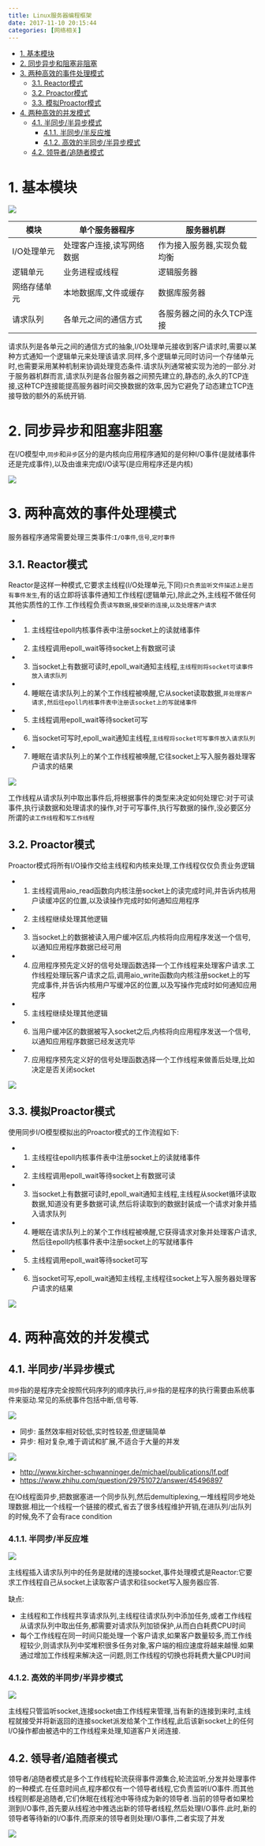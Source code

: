 ```yaml
---
title: Linux服务器编程框架
date: 2017-11-10 20:15:44
categories: [网络相关]
---
```


<!-- TOC -->

- [1. 基本模块](#1-基本模块)
- [2. 同步异步和阻塞非阻塞](#2-同步异步和阻塞非阻塞)
- [3. 两种高效的事件处理模式](#3-两种高效的事件处理模式)
    - [3.1. Reactor模式](#31-reactor模式)
    - [3.2. Proactor模式](#32-proactor模式)
    - [3.3. 模拟Proactor模式](#33-模拟proactor模式)
- [4. 两种高效的并发模式](#4-两种高效的并发模式)
    - [4.1. 半同步/半异步模式](#41-半同步半异步模式)
        - [4.1.1. 半同步/半反应堆](#411-半同步半反应堆)
        - [4.1.2. 高效的半同步/半异步模式](#412-高效的半同步半异步模式)
    - [4.2. 领导者/追随者模式](#42-领导者追随者模式)

<!-- /TOC -->

<a id="markdown-1-基本模块" name="1-基本模块"></a>
# 1. 基本模块

![](http://ouxarji35.bkt.clouddn.com/snipaste_20171110_112746.png)

模块|单个服务器程序|服务器机群
-|-|-
I/O处理单元|处理客户连接,读写网络数据|作为接入服务器,实现负载均衡
逻辑单元|业务进程或线程|逻辑服务器
网络存储单元|本地数据库,文件或缓存|数据库服务器
请求队列|各单元之间的通信方式|各服务器之间的永久TCP连接

请求队列是各单元之间的通信方式的抽象,I/O处理单元接收到客户请求时,需要以某种方式通知一个逻辑单元来处理该请求.同样,多个逻辑单元同时访问一个存储单元时,也需要采用某种机制来协调处理竞态条件.请求队列通常被实现为池的一部分.对于服务器机群而言,请求队列是各台服务器之间预先建立的,静态的,永久的TCP连接,这种TCP连接能提高服务器时间交换数据的效率,因为它避免了动态建立TCP连接导致的额外的系统开销.

<a id="markdown-2-同步异步和阻塞非阻塞" name="2-同步异步和阻塞非阻塞"></a>
# 2. 同步异步和阻塞非阻塞

在I/O模型中,`同步`和`异步`区分的是内核向应用程序通知的是何种I/O事件(是就绪事件还是完成事件),以及由谁来完成I/O读写(是应用程序还是内核)

![](http://ouxarji35.bkt.clouddn.com/snipaste_20170923_093658.png)

<a id="markdown-3-两种高效的事件处理模式" name="3-两种高效的事件处理模式"></a>
# 3. 两种高效的事件处理模式

服务器程序通常需要处理三类事件:`I/O事件`,`信号`,`定时事件`

<a id="markdown-31-reactor模式" name="31-reactor模式"></a>
## 3.1. Reactor模式

Reactor是这样一种模式,它要求主线程(I/O处理单元,下同)`只负责监听文件描述上是否有事件发生`,有的话立即将该事件通知工作线程(逻辑单元),除此之外,主线程不做任何其他实质性的工作.工作线程负责`读写数据`,`接受新的连接`,`以及处理客户请求`

* 1) 主线程往epoll内核事件表中注册socket上的读就绪事件
* 2) 主线程调用epoll_wait等待socket上有数据可读
* 3) 当socket上有数据可读时,epoll_wait通知主线程,`主线程则将socket可读事件放入请求队列`
* 4) 睡眠在请求队列上的某个工作线程被唤醒,它从socket读取数据,`并处理客户请求,然后往epoll内核事件表中注册该socket上的写就绪事件`
* 5) 主线程调用epoll_wait等待socket可写
* 6) 当socket可写时,epoll_wait通知主线程,`主线程将socket可写事件放入请求队列`
* 7) 睡眠在请求队列上的某个工作线程被唤醒,它往socket上写入服务器处理客户请求的结果

![](http://ouxarji35.bkt.clouddn.com/snipaste_20171110_134906.png)

工作线程从请求队列中取出事件后,将根据事件的类型来决定如何处理它:对于可读事件,执行读数据和处理请求的操作,对于可写事件,执行写数据的操作,没必要区分所谓的`读工作线程`和`写工作线程`

<a id="markdown-32-proactor模式" name="32-proactor模式"></a>
## 3.2. Proactor模式

Proactor模式将所有I/O操作交给主线程和内核来处理,工作线程仅仅负责业务逻辑

* 1) 主线程调用aio_read函数向内核注册socket上的读完成时间,并告诉内核用户读缓冲区的位置,以及读操作完成时如何通知应用程序
* 2) 主线程继续处理其他逻辑
* 3) 当socket上的数据被读入用户缓冲区后,内核将向应用程序发送一个信号,以通知应用程序数据已经可用
* 4) 应用程序预先定义好的信号处理函数选择一个工作线程来处理客户请求.工作线程处理玩客户请求之后,调用aio_write函数向内核注册socket上的写完成事件,并告诉内核用户写缓冲区的位置,以及写操作完成时如何通知应用程序
* 5) 主线程继续处理其他逻辑
* 6) 当用户缓冲区的数据被写入socket之后,内核将向应用程序发送一个信号,以通知应用程序数据已经发送完毕
* 7) 应用程序预先定义好的信号处理函数选择一个工作线程来做善后处理,比如决定是否关闭socket

![](http://ouxarji35.bkt.clouddn.com/snipaste_20171110_140517.png)

<a id="markdown-33-模拟proactor模式" name="33-模拟proactor模式"></a>
## 3.3. 模拟Proactor模式

使用同步I/O模型模拟出的Proactor模式的工作流程如下:

* 1) 主线程往epoll内核事件表中注册socket上的读就绪事件
* 2) 主线程调用epoll_wait等待socket上有数据可读
* 3) 当socket上有数据可读时,epoll_wait通知主线程,主线程从socket循环读取数据,知道没有更多数据可读,然后将读取到的数据封装成一个请求对象并插入请求队列
* 4) 睡眠在请求队列上的某个工作线程被唤醒,它获得请求对象并处理客户请求,然后往epoll内核事件表中注册socket上的写就绪事件
* 5) 主线程调用epoll_wait等待socket可写
* 6) 当socket可写,epoll_wait通知主线程,主线程往socket上写入服务器处理客户请求的结果

![](http://ouxarji35.bkt.clouddn.com/snipaste_20171110_141917.png)

<a id="markdown-4-两种高效的并发模式" name="4-两种高效的并发模式"></a>
# 4. 两种高效的并发模式

<a id="markdown-41-半同步半异步模式" name="41-半同步半异步模式"></a>
## 4.1. 半同步/半异步模式

`同步`指的是程序完全按照代码序列的顺序执行,`异步`指的是程序的执行需要由系统事件来驱动.常见的系统事件包括中断,信号等.

![](http://ouxarji35.bkt.clouddn.com/snipaste_20171110_143528.png)

* 同步: 虽然效率相对较低,实时性较差,但逻辑简单
* 异步: 相对复杂,难于调试和扩展,不适合于大量的并发

![](http://ouxarji35.bkt.clouddn.com/snipaste_20171110_164935.png)

* http://www.kircher-schwanninger.de/michael/publications/lf.pdf
* https://www.zhihu.com/question/29751072/answer/45496897

在IO线程面异步,把数据塞进一个同步队列,然后demultiplexing,一堆线程同步地处理数据.相比一个线程一个链接的模式,省去了很多线程维护开销,在进队列/出队列的时候,免不了会有race condition

<a id="markdown-411-半同步半反应堆" name="411-半同步半反应堆"></a>
### 4.1.1. 半同步/半反应堆

![](http://ouxarji35.bkt.clouddn.com/snipaste_20171110_154909.png)

主线程插入请求队列中的任务是就绪的连接socket,事件处理模式是Reactor:它要求工作线程自己从socket上读取客户请求和往socket写入服务器应答.

缺点:
* 主线程和工作线程共享请求队列,主线程往请求队列中添加任务,或者工作线程从请求队列中取出任务,都需要对请求队列加锁保护,从而白白耗费CPU时间
* 每个工作线程在同一时间只能处理一个客户请求,如果客户数量较多,而工作线程较少,则请求队列中奖堆积很多任务对象,客户端的相应速度将越来越慢.如果通过增加工作线程来解决这一问题,则工作线程的切换也将耗费大量CPU时间

<a id="markdown-412-高效的半同步半异步模式" name="412-高效的半同步半异步模式"></a>
### 4.1.2. 高效的半同步/半异步模式

![](http://ouxarji35.bkt.clouddn.com/snipaste_20171110_160147.png)

主线程只管监听socket,连接socket由工作线程来管理,当有新的连接到来时,主线程就接受并将新返回的连接socket派发给某个工作线程,此后该新socket上的任何I/O操作都由被选中的工作线程来处理,知道客户关闭连接.


<a id="markdown-42-领导者追随者模式" name="42-领导者追随者模式"></a>
## 4.2. 领导者/追随者模式
领导者/追随者模式是多个工作线程轮流获得事件源集合,轮流监听,分发并处理事件的一种模式.在任意时间点,程序都仅有一个领导者线程,它负责监听I/O事件.而其他线程则都是追随者,它们休眠在线程池中等待成为新的领导者.当前的领导者如果检测到I/O事件,首先要从线程池中推选出新的领导者线程,然后处理I/O事件.此时,新的领导者等待新的I/O事件,而原来的领导者则处理I/O事件,二者实现了并发

![](http://ouxarji35.bkt.clouddn.com/snipaste_20171110_160818.png)

